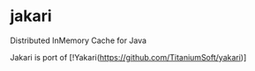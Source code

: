 # jakari
Distributed InMemory Cache for Java

Jakari is port of [!Yakari(https://github.com/TitaniumSoft/yakari)]
